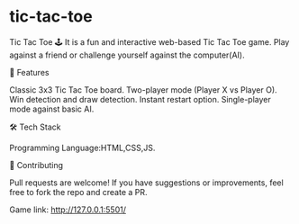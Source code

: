 # tic-tac-toe

Tic Tac Toe 🕹️
It is a fun and interactive web-based Tic Tac Toe game. Play against a friend or challenge yourself against the computer(AI).

🎯 Features

Classic 3x3 Tic Tac Toe board.
Two-player mode (Player X vs Player O).
Win detection and draw detection.
Instant restart option.
Single-player mode against basic AI.

🛠️ Tech Stack

Programming Language:HTML,CSS,JS.

📢 Contributing

Pull requests are welcome! If you have suggestions or improvements, feel free to fork the repo and create a PR.

Game link: http://127.0.0.1:5501/
